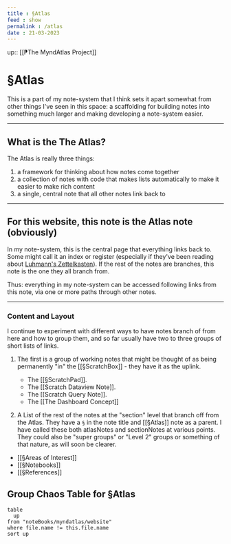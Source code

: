 ```yaml
---
title : §Atlas
feed : show
permalink : /atlas
date : 21-03-2023
---
```

up:: [[⁋The MyndAtlas Project]]
# §Atlas
This is a part of my note-system that I think sets it apart somewhat from other things I've seen in this space: a scaffolding for building notes into something much larger and making developing a note-system easier.

---
## What is the The Atlas?
The Atlas is really three things:
1. a framework for thinking about how notes come together
2. a collection of notes with code that makes lists automatically to make it easier to make rich content
3. a single, central note that all other notes link back to

---
## For this website, this note is the Atlas note (obviously)

In my note-system, this is the central page that everything links back to. Some might call it an index or register (especially if they've been reading about [Luhmann's Zettelkasten](https://en.wikipedia.org/wiki/Zettelkasten)). If the rest of the notes are branches, this note is the one they all branch from.

Thus: everything in my note-system can be accessed following links from this note, via one or more paths through other notes.

---
### Content and Layout
I continue to experiment with different ways to have notes branch of from here and how to group them, and so far usually have two to three groups of short lists of links.

1. The first is a group of working notes that might be thought of as being permanently "in" the [[§ScratchBox]] - they have it as the uplink.
	- The [[§ScratchPad]].
	- The [[Scratch Dataview Note]].
	- The [[Scratch Query Note]].
	- The [[The Dashboard Concept]]

2. A List of the rest of the notes at the "section" level that branch off from the Atlas. They have a `§` in the note title and [[§Atlas]] note as a parent.  I have called these both atlasNotes and sectionNotes at various points. They could also be "super groups" or "Level 2" groups or something of that nature, as will soon be clearer.
- [[§Areas of Interest]]
- [[§Notebooks]]
- [[§References]]

<!--
Something about [Nick Milo's "Maps Of Content"](https://notes.linkingyourthinking.com/Cards/MOCs+Overview) (I don't want to just start using his term without deeper consideration but I'm not sure my AtlasNotes aren't conceptually quite similar to Maps of Content at least in some ways.)
-->

## Group Chaos Table for §Atlas
```dataview
table
  up
from "noteBooks/myndatlas/website"
where file.name != this.file.name
sort up
```

